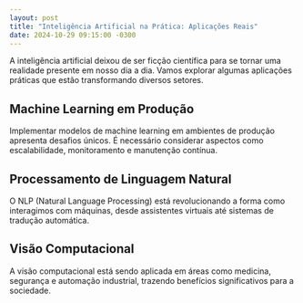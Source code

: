 ```yaml
---
layout: post
title: "Inteligência Artificial na Prática: Aplicações Reais"
date: 2024-10-29 09:15:00 -0300
---
```


A inteligência artificial deixou de ser ficção científica para se tornar uma realidade presente em nosso dia a dia. Vamos explorar algumas aplicações práticas que estão transformando diversos setores.

## Machine Learning em Produção

Implementar modelos de machine learning em ambientes de produção apresenta desafios únicos. É necessário considerar aspectos como escalabilidade, monitoramento e manutenção contínua.

## Processamento de Linguagem Natural

O NLP (Natural Language Processing) está revolucionando a forma como interagimos com máquinas, desde assistentes virtuais até sistemas de tradução automática.

## Visão Computacional

A visão computacional está sendo aplicada em áreas como medicina, segurança e automação industrial, trazendo benefícios significativos para a sociedade.
